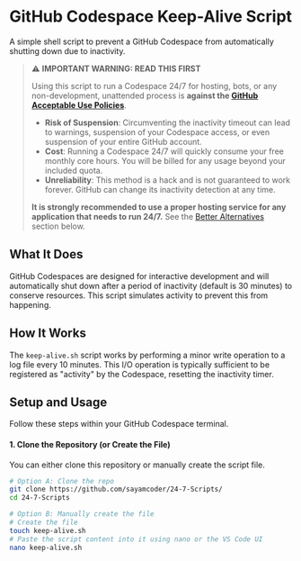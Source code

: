 # GitHub Codespace Keep-Alive Script

A simple shell script to prevent a GitHub Codespace from automatically shutting down due to inactivity.

> ⚠️ **IMPORTANT WARNING: READ THIS FIRST**
>
> Using this script to run a Codespace 24/7 for hosting, bots, or any non-development, unattended process is **against the [GitHub Acceptable Use Policies](https://docs.github.com/en/site-policy/acceptable-use-policies/github-acceptable-use-policies#2-conduct-restrictions)**.
>
> -   **Risk of Suspension**: Circumventing the inactivity timeout can lead to warnings, suspension of your Codespace access, or even suspension of your entire GitHub account.
> -   **Cost**: Running a Codespace 24/7 will quickly consume your free monthly core hours. You will be billed for any usage beyond your included quota.
> -   **Unreliability**: This method is a hack and is not guaranteed to work forever. GitHub can change its inactivity detection at any time.
>
> **It is strongly recommended to use a proper hosting service for any application that needs to run 24/7.** See the [Better Alternatives](#-better-alternatives-for-247-hosting) section below.

## What It Does

GitHub Codespaces are designed for interactive development and will automatically shut down after a period of inactivity (default is 30 minutes) to conserve resources. This script simulates activity to prevent this from happening.

## How It Works

The `keep-alive.sh` script works by performing a minor write operation to a log file every 10 minutes. This I/O operation is typically sufficient to be registered as "activity" by the Codespace, resetting the inactivity timer.

## Setup and Usage

Follow these steps within your GitHub Codespace terminal.

#### 1. Clone the Repository (or Create the File)

You can either clone this repository or manually create the script file.

```bash
# Option A: Clone the repo
git clone https://github.com/sayamcoder/24-7-Scripts/
cd 24-7-Scripts

# Option B: Manually create the file
# Create the file
touch keep-alive.sh
# Paste the script content into it using nano or the VS Code UI
nano keep-alive.sh
